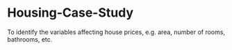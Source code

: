 # Housing-Case-Study
 To identify the variables affecting house prices, e.g. area, number of rooms, bathrooms, etc. 
